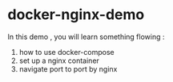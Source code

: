 # docker-nginx-demo

In this demo , you will learn something flowing :

1. how to use docker-compose 
2. set up a nginx container 
3. navigate port to port by nginx 
